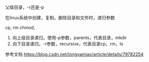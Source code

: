 

父级目录，-r还是-p

在linux系统中创建，复制，删除目录和文件时，递归参数


cp,
rm
chmod,


1. 向上级目录递归，使用-p参数，parents，代表目录，mkdir
2. 向下目录递归，-r参数，recursive，代表目录cp，rm，ls



参考文档
https://blog.csdn.net/longyamiao/article/details/79782254
